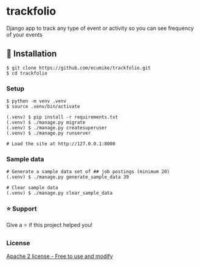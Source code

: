 # trackfolio

Django app to track any type of event or activity so you can see frequency of your events

## 📖 Installation
```
$ git clone https://github.com/ecumike/trackfolio.git
$ cd trackfolio
```


### Setup

```
$ python -m venv .venv
$ source .venv/bin/activate

(.venv) $ pip install -r requirements.txt
(.venv) $ ./manage.py migrate
(.venv) $ ./manage.py createsuperuser
(.venv) $ ./manage.py runserver

# Load the site at http://127.0.0.1:8000
```

### Sample data

```
# Generate a sample data set of ## job postings (minimum 20)
(.venv) $ ./manage.py generate_sample_data 39

# Clear sample data
(.venv) $ ./manage.py clear_sample_data
```

### ⭐️ Support
Give a ⭐️  if this project helped you!

### License
[Apache 2 license - Free to use and modify](LICENSE)

